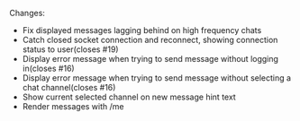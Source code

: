 Changes:
* Fix displayed messages lagging behind on high frequency chats
* Catch closed socket connection and reconnect, showing connection status to user(closes #19)
* Display error message when trying to send message without logging in(closes #16)
* Display error message when trying to send message without selecting a chat channel(closes #16)
* Show current selected channel on new message hint text
* Render messages with /me
